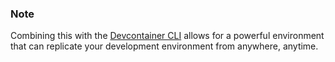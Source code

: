### Note
Combining this with the [Devcontainer CLI](https://github.com/devcontainers/cli) allows for a powerful environment that can replicate your development environment from anywhere, anytime.
